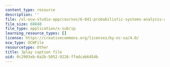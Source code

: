 ```yaml
---
content_type: resource
description: ''
file: /ol-ocw-studio-app/courses/6-041-probabilistic-systems-analysis-and-applied-probability-fall-2010/0c2903eb6a2b50529226ffadcab6454b_jsqSScywvMc.vtt
file_size: 68848
file_type: application/x-subrip
learning_resource_types: []
license: https://creativecommons.org/licenses/by-nc-sa/4.0/
ocw_type: OCWFile
resourcetype: Other
title: 3play caption file
uid: 0c2903eb-6a2b-5052-9226-ffadcab6454b
---
```

